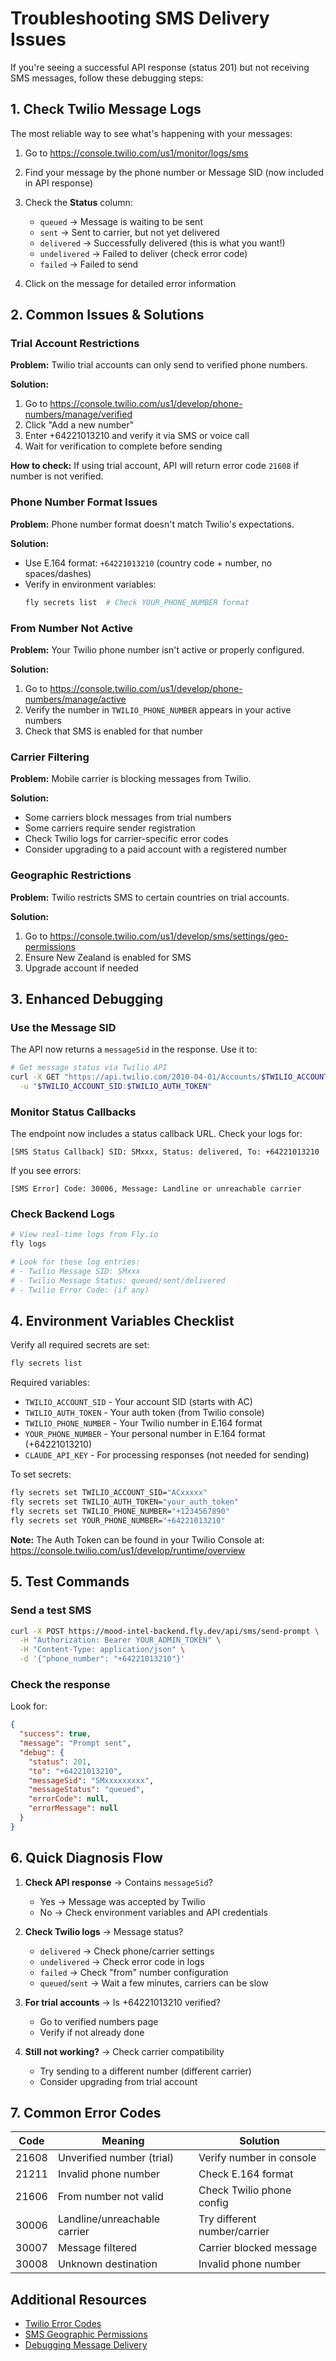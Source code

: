 # Troubleshooting SMS Delivery Issues

If you're seeing a successful API response (status 201) but not receiving SMS messages, follow these debugging steps:

## 1. Check Twilio Message Logs

The most reliable way to see what's happening with your messages:

1. Go to https://console.twilio.com/us1/monitor/logs/sms
2. Find your message by the phone number or Message SID (now included in API response)
3. Check the **Status** column:
   - `queued` → Message is waiting to be sent
   - `sent` → Sent to carrier, but not yet delivered
   - `delivered` → Successfully delivered (this is what you want!)
   - `undelivered` → Failed to deliver (check error code)
   - `failed` → Failed to send

4. Click on the message for detailed error information

## 2. Common Issues & Solutions

### Trial Account Restrictions
**Problem:** Twilio trial accounts can only send to verified phone numbers.

**Solution:**
1. Go to https://console.twilio.com/us1/develop/phone-numbers/manage/verified
2. Click "Add a new number"
3. Enter +64221013210 and verify it via SMS or voice call
4. Wait for verification to complete before sending

**How to check:** If using trial account, API will return error code `21608` if number is not verified.

### Phone Number Format Issues
**Problem:** Phone number format doesn't match Twilio's expectations.

**Solution:**
- Use E.164 format: `+64221013210` (country code + number, no spaces/dashes)
- Verify in environment variables:
  ```bash
  fly secrets list  # Check YOUR_PHONE_NUMBER format
  ```

### From Number Not Active
**Problem:** Your Twilio phone number isn't active or properly configured.

**Solution:**
1. Go to https://console.twilio.com/us1/develop/phone-numbers/manage/active
2. Verify the number in `TWILIO_PHONE_NUMBER` appears in your active numbers
3. Check that SMS is enabled for that number

### Carrier Filtering
**Problem:** Mobile carrier is blocking messages from Twilio.

**Solution:**
- Some carriers block messages from trial numbers
- Some carriers require sender registration
- Check Twilio logs for carrier-specific error codes
- Consider upgrading to a paid account with a registered number

### Geographic Restrictions
**Problem:** Twilio restricts SMS to certain countries on trial accounts.

**Solution:**
1. Go to https://console.twilio.com/us1/develop/sms/settings/geo-permissions
2. Ensure New Zealand is enabled for SMS
3. Upgrade account if needed

## 3. Enhanced Debugging

### Use the Message SID
The API now returns a `messageSid` in the response. Use it to:
```bash
# Get message status via Twilio API
curl -X GET "https://api.twilio.com/2010-04-01/Accounts/$TWILIO_ACCOUNT_SID/Messages/SM..." \
  -u "$TWILIO_ACCOUNT_SID:$TWILIO_AUTH_TOKEN"
```

### Monitor Status Callbacks
The endpoint now includes a status callback URL. Check your logs for:
```
[SMS Status Callback] SID: SMxxx, Status: delivered, To: +64221013210
```

If you see errors:
```
[SMS Error] Code: 30006, Message: Landline or unreachable carrier
```

### Check Backend Logs
```bash
# View real-time logs from Fly.io
fly logs

# Look for these log entries:
# - Twilio Message SID: SMxxx
# - Twilio Message Status: queued/sent/delivered
# - Twilio Error Code: (if any)
```

## 4. Environment Variables Checklist

Verify all required secrets are set:
```bash
fly secrets list
```

Required variables:
- `TWILIO_ACCOUNT_SID` - Your account SID (starts with AC)
- `TWILIO_AUTH_TOKEN` - Your auth token (from Twilio console)
- `TWILIO_PHONE_NUMBER` - Your Twilio number in E.164 format
- `YOUR_PHONE_NUMBER` - Your personal number in E.164 format (+64221013210)
- `CLAUDE_API_KEY` - For processing responses (not needed for sending)

To set secrets:
```bash
fly secrets set TWILIO_ACCOUNT_SID="ACxxxxx"
fly secrets set TWILIO_AUTH_TOKEN="your_auth_token"
fly secrets set TWILIO_PHONE_NUMBER="+1234567890"
fly secrets set YOUR_PHONE_NUMBER="+64221013210"
```

**Note:** The Auth Token can be found in your Twilio Console at:
https://console.twilio.com/us1/develop/runtime/overview

## 5. Test Commands

### Send a test SMS
```bash
curl -X POST https://mood-intel-backend.fly.dev/api/sms/send-prompt \
  -H "Authorization: Bearer YOUR_ADMIN_TOKEN" \
  -H "Content-Type: application/json" \
  -d '{"phone_number": "+64221013210"}'
```

### Check the response
Look for:
```json
{
  "success": true,
  "message": "Prompt sent",
  "debug": {
    "status": 201,
    "to": "+64221013210",
    "messageSid": "SMxxxxxxxxx",
    "messageStatus": "queued",
    "errorCode": null,
    "errorMessage": null
  }
}
```

## 6. Quick Diagnosis Flow

1. **Check API response** → Contains `messageSid`?
   - Yes → Message was accepted by Twilio
   - No → Check environment variables and API credentials

2. **Check Twilio logs** → Message status?
   - `delivered` → Check phone/carrier settings
   - `undelivered` → Check error code in logs
   - `failed` → Check "from" number configuration
   - `queued`/`sent` → Wait a few minutes, carriers can be slow

3. **For trial accounts** → Is +64221013210 verified?
   - Go to verified numbers page
   - Verify if not already done

4. **Still not working?** → Check carrier compatibility
   - Try sending to a different number (different carrier)
   - Consider upgrading from trial account

## 7. Common Error Codes

| Code | Meaning | Solution |
|------|---------|----------|
| 21608 | Unverified number (trial) | Verify number in console |
| 21211 | Invalid phone number | Check E.164 format |
| 21606 | From number not valid | Check Twilio phone config |
| 30006 | Landline/unreachable carrier | Try different number/carrier |
| 30007 | Message filtered | Carrier blocked message |
| 30008 | Unknown destination | Invalid phone number |

## Additional Resources

- [Twilio Error Codes](https://www.twilio.com/docs/api/errors)
- [SMS Geographic Permissions](https://www.twilio.com/docs/sms/tutorials/geo-permissions-sms-api)
- [Debugging Message Delivery](https://www.twilio.com/docs/sms/tutorials/debugging-delivery-issues)
